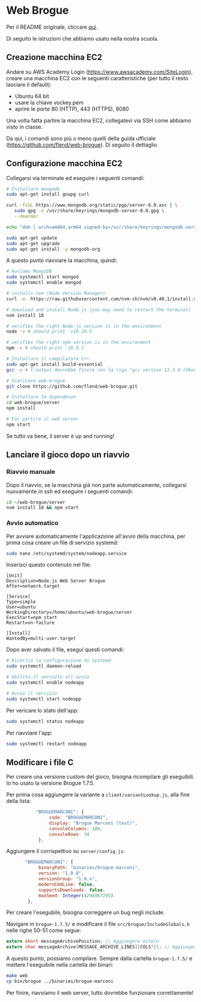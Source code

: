 Web Brogue
==========

Per il README originale, cliccare [qui](README-orig.md).

Di seguito le istruzioni che abbiamo usato nella nostra scuola.

## Creazione macchina EC2
Andare su AWS Academy Login (https://www.awsacademy.com/SiteLogin), creare una macchina EC2 con le seguenti caratteristiche (per tutto il resto lasciare il default):

- Ubuntu 64 bit
- usare la chiave vockey.pem
- aprire le porte 80 (HTTP), 443 (HTTPS), 8080

Una volta fatta partire la macchina EC2, collegatevi via SSH come abbiamo visto in classe.

Da qui, i comandi sono più o meno quelli della guida ufficiale (https://github.com/flend/web-brogue). Di seguito il dettaglio

## Configurazione macchina EC2

Collegarsi via terminale ed eseguire i seguenti comandi:

```sh
# Installare mongodb
sudo apt-get install gnupg curl

curl -fsSL https://www.mongodb.org/static/pgp/server-8.0.asc | \
   sudo gpg -o /usr/share/keyrings/mongodb-server-8.0.gpg \
   --dearmor

echo "deb [ arch=amd64,arm64 signed-by=/usr/share/keyrings/mongodb-server-8.0.gpg ] https://repo.mongodb.org/apt/ubuntu noble/mongodb-org/8.0 multiverse" | sudo tee /etc/apt/sources.list.d/mongodb-org-8.0.list

sudo apt-get update
sudo apt-get upgrade
sudo apt-get install -y mongodb-org
```
A questo punto riavviare la macchina, quindi:

```sh
# Avviamo MongoDB
sudo systemctl start mongod
sudo systemctl enable mongod

# installs nvm (Node Version Manager)
curl -o- https://raw.githubusercontent.com/nvm-sh/nvm/v0.40.1/install.sh | bash

# download and install Node.js (you may need to restart the terminal)
nvm install 18

# verifies the right Node.js version is in the environment
node -v # should print `v18.20.5`

# verifies the right npm version is in the environment
npm -v # should print `10.8.2`

# Installare il compilatore C++
sudo apt-get install build-essential
gcc -v # l'output dovrebbe finire con la riga "gcc version 13.3.0 (Ubuntu 13.3.0-6ubuntu2~24.04)" o qualcosa di simile

# Scaricare web-brogue
git clone https://github.com/flend/web-brogue.git

# Installare le dipendenze
cd web-brogue/server
npm install

# Far partire il web server
npm start
```

Se tutto va bene, il server è up and running!

## Lanciare il gioco dopo un riavvio
### Riavvio manuale
Dopo il riavvio, se la macchina già non parte automaticamente, collegarsi nuovamente in ssh ed eseguire i seguenti comandi:

```sh
cd ~/web-brogue/server
nvm install 18 && npm start
```

### Avvio automatico
Per avviare automaticamente l'applicazione all'avvio della macchina, per prima cosa creare un file di servizio systemd:

```sh
sudo nano /etc/systemd/system/nodeapp.service
```

Inserisci questo contenuto nel file:

```config
[Unit]
Description=Node.js Web Server Brogue
After=network.target

[Service]
Type=simple
User=ubuntu
WorkingDirectory=/home/ubuntu/web-brogue/server
ExecStart=npm start
Restart=on-failure

[Install]
WantedBy=multi-user.target
```

Dopo aver salvato il file, esegui questi comandi:

```sh
# Ricarica la configurazione di systemd
sudo systemctl daemon-reload

# Abilita il servizio all'avvio
sudo systemctl enable nodeapp

# Avvia il servizio
sudo systemctl start nodeapp
```

Per vericare lo stato dell'app:

```sh
sudo systemctl status nodeapp
```

Per riavviare l'app:

```sh
sudo systemctl restart nodeapp
```


## Modificare i file C
Per creare una versione custom del gioco, bisogna ricompilare gli eseguibili. Io ho usato la versione Brogue 1.7.5.

Per prima cosa aggiungere la variante a `client/variantLookup.js`, alla fine della lista:

```js
           "BROGUEMARCONI": {
                code: "BROGUEMARCONI",
                display: "Brogue Marconi (test)",
                consoleColumns: 100,
                consoleRows: 34
            },
```

Aggiungere il corrispettivo su `server/config.js`:

```js
       "BROGUEMARCONI": {
            binaryPath: "binaries/brogue-marconi",
            version: "1.0.0",
            versionGroup: "1.0.x",
            modernCmdLine: false,
            supportsDownloads: false,
            maxSeed: Integer(4294967295)
        },
```

Per creare l'esegubile, bisogna correggere un bug negli include.

Navigare in `brogue-1.7.5/` e modificare il file `src/brogue/IncludeGlobals.h` nelle righe 50-51 come segue:

```h
extern short messageArchivePosition; // Aggiungere extern
extern char messageArchive[MESSAGE_ARCHIVE_LINES][COLS*2]; // Aggiungere extern
```

A questo punto, possiamo compilare. Sempre dalla cartella `brogue-1.7.5/` e mettere l'eseguibile nella cartella dei binari:

```sh
make web
cp bin/brogue ../binaries/brogue-marconi
```

Per finire, riavviamo il web server, tutto dovrebbe funzionare correttamente!
